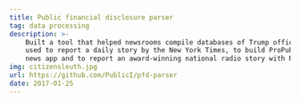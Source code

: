 ```yaml
---
title: Public financial disclosure parser
tag: data processing
description: >-
    Built a tool that helped newsrooms compile databases of Trump officials' financial histories. This was
    used to report a daily story by the New York Times, to build ProPublica's Trump Town
    news app and to report an award-winning national radio story with Reveal from the Center for Investigative Reporting.
img: citizensleuth.jpg
url: https://github.com/PublicI/pfd-parser
date: 2017-01-25
---
```

